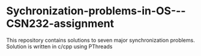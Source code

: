 # Sychronization-problems-in-OS---CSN232-assignment
This repository contains solutions to seven major synchronization problems. Solution is written in c/cpp using PThreads
